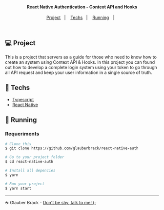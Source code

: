 <h4 align="center">
  React Native Authentication - Context API and Hooks
</h4>

<p align="center">
  <a href="#project">Project</a>&nbsp;&nbsp;&nbsp;|&nbsp;&nbsp;&nbsp;
  <a href="#rocket-techs">Techs</a>&nbsp;&nbsp;&nbsp;|&nbsp;&nbsp;&nbsp;
  <a href="#rocket-running">Running</a>&nbsp;&nbsp;&nbsp;|&nbsp;&nbsp;&nbsp;
</p>
<br>

## 💻 Project

This is a project that servers as a guide for those who need to know how to create an system using Context API & Hooks.
In this project you can found out how to develop a complete login system using your token to go through all API request and keep your user information in a single source of truth.


## :rocket: Techs

- [Typescript](https://www.typescriptlang.org/)
- [React Native](https://reactjs.org/)


## :notebook: Running

### Requeriments

```bash
# Clone this
$ git clone https://github.com/glauberbrack/react-native-auth

# Go to your project folder
$ cd react-native-auth

# Install all depencies
$ yarn

# Run your project
$ yarn start
```
---

☕ Glauber Brack - <a href="mailto:glauber@brack.com.br?Subject=Hello%20you">Don't be shy, talk to me! (: </a>
